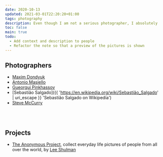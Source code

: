 ```yaml
---
date: 2020-10-13
updated: 2021-03-01T22:20:20+01:00
tags: photography
description: Even though I am not a serious photographer, I absolutely love this form of expression. Here, I collect tips and inspiration to understand it
toc: false
main: true
todo:
  - Add context and description to people
  - Refactor the note so that a preview of the pictures is shown
---
```

## Photographers

- [Maxim Dondyuk](https://maximdondyuk.com/ 'Maxim Dondyuk')
- [Antonio Masiello](https://antoniomasiello.portfoliobox.net/ 'Antonio Masiello')
- [Gueorgui Pinkhassov](https://www.magnumphotos.com/photographer/gueorgui-pinkhassov/ 'Gueorgui Pinkhassov')
- [Sebastião Salgado]({{ 'https://en.wikipedia.org/wiki/Sebastião_Salgado' | uri_escape }} 'Sebastião Salgado on Wikipedia')
- [Steve McCurry](https://www.stevemccurry.com 'Steve McCurry')

<br>
<br>

## Projects

- [The Anonymous Project](https://www.anonymous-project.com/ 'The Anonymous Project'), collect everyday life pictures of people from all over the world, by [Lee Shulman](https://www.leeshulman.com/ 'Lee Shulman')